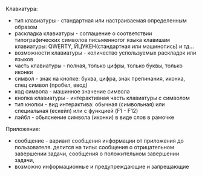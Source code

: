 Клавиатура:

- тип клавиатуры - стандартная или настраиваемая определенным образом
- раскладка клавиатуры - соглашение о соответствии типографических символов письменногог языка клавишам клавиатуры:
QWERTY, ЙЦУКЕН(стандартная или машинопись) и тд...
- возможности клавиатуры - количество успользуемых раскладок или языков
- часть клавиатуры - полная, только цифры, только буквы, только иконки
- символ - знак на кнопке: буква, цифра, знак препинания, иконка, спец символ (пробел, ввод)
- код символа - машинное значение символа
- кнопка клавиатуры - интерактивная часть клавиатуры с символом
- тип кнопки - вид интерактива: обычная (символьная) или специальная (ескейп) или с функцией (F1 - F12) 
- лэйбл - обьяснение символа (иконки) в виде слов в рамочке


Приложение:

- сообщение - вариант сообщения информации от приложения до пользователя. делится на типы: 
сообщения о отрицательном завершении задачи, сообщения о положительном завершении задачи, 
- возможно информационные и предупреждающие и запрещающие